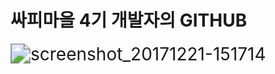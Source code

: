 # 싸피마을 4기 개발자의 GITHUB

<img src="https://user-images.githubusercontent.com/68365206/92984316-4674c500-f4e4-11ea-90f6-81deb24ecffa.png" alt="screenshot_20171221-151714" style="zoom: 200%;" />

